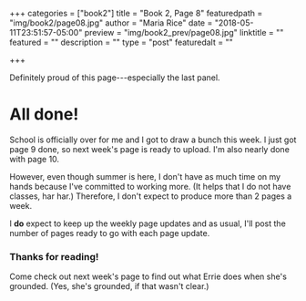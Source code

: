 +++
categories = ["book2"]
title = "Book 2, Page 8"
featuredpath = "img/book2/page08.jpg"
author = "Maria Rice"
date = "2018-05-11T23:51:57-05:00"
preview = "img/book2_prev/page08.jpg"
linktitle = ""
featured = ""
description = ""
type = "post"
featuredalt = ""

+++

Definitely proud of this page---especially the last panel.

# All done!

School is officially over for me and I got to draw a bunch this week. 
I just got page 9 done, so next week's page is ready to upload. I'm 
also nearly done with page 10. 

However, even though summer is here, I don't have as much time
on my hands because I've committed to working more. (It helps that I do 
not have classes, har har.) Therefore, I don't expect to produce more 
than 2 pages a week. 

I **do** expect to keep up the weekly page updates and as usual, I'll post 
the number of pages ready to go with each page update. 

### Thanks for reading!

Come check out next week's page to find out what Errie does when she's 
grounded. (Yes, she's grounded, if that wasn't clear.)

